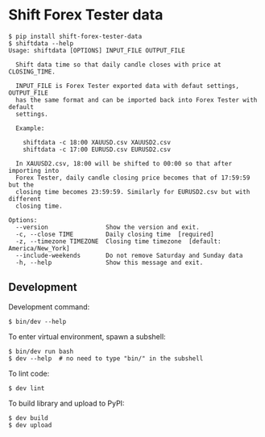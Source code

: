 # Shift Forex Tester data

```
$ pip install shift-forex-tester-data
$ shiftdata --help
Usage: shiftdata [OPTIONS] INPUT_FILE OUTPUT_FILE

  Shift data time so that daily candle closes with price at CLOSING_TIME.

  INPUT_FILE is Forex Tester exported data with defaut settings, OUTPUT_FILE
  has the same format and can be imported back into Forex Tester with default
  settings.

  Example:

    shiftdata -c 18:00 XAUUSD.csv XAUUSD2.csv
    shiftdata -c 17:00 EURUSD.csv EURUSD2.csv

  In XAUUSD2.csv, 18:00 will be shifted to 00:00 so that after importing into
  Forex Tester, daily candle closing price becomes that of 17:59:59 but the
  closing time becomes 23:59:59. Similarly for EURUSD2.csv but with different
  closing time.

Options:
  --version                Show the version and exit.
  -c, --close TIME         Daily closing time  [required]
  -z, --timezone TIMEZONE  Closing time timezone  [default: America/New_York]
  --include-weekends       Do not remove Saturday and Sunday data
  -h, --help               Show this message and exit.
```


## Development

Development command:

```console
$ bin/dev --help
```

To enter virtual environment, spawn a subshell:

```console
$ bin/dev run bash
$ dev --help  # no need to type "bin/" in the subshell
```

To lint code:

```console
$ dev lint
```

To build library and upload to PyPI:

```console
$ dev build
$ dev upload
```
